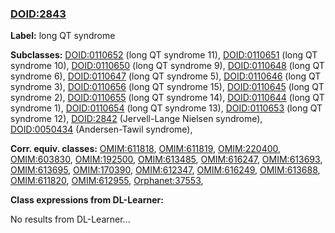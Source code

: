 
### [DOID:2843](http://purl.obolibrary.org/obo/DOID_2843)
**Label:** long QT syndrome

**Subclasses:** [DOID:0110652](http://purl.obolibrary.org/obo/DOID_0110652) (long QT syndrome 11), [DOID:0110651](http://purl.obolibrary.org/obo/DOID_0110651) (long QT syndrome 10), [DOID:0110650](http://purl.obolibrary.org/obo/DOID_0110650) (long QT syndrome 9), [DOID:0110648](http://purl.obolibrary.org/obo/DOID_0110648) (long QT syndrome 6), [DOID:0110647](http://purl.obolibrary.org/obo/DOID_0110647) (long QT syndrome 5), [DOID:0110646](http://purl.obolibrary.org/obo/DOID_0110646) (long QT syndrome 3), [DOID:0110656](http://purl.obolibrary.org/obo/DOID_0110656) (long QT syndrome 15), [DOID:0110645](http://purl.obolibrary.org/obo/DOID_0110645) (long QT syndrome 2), [DOID:0110655](http://purl.obolibrary.org/obo/DOID_0110655) (long QT syndrome 14), [DOID:0110644](http://purl.obolibrary.org/obo/DOID_0110644) (long QT syndrome 1), [DOID:0110654](http://purl.obolibrary.org/obo/DOID_0110654) (long QT syndrome 13), [DOID:0110653](http://purl.obolibrary.org/obo/DOID_0110653) (long QT syndrome 12), [DOID:2842](http://purl.obolibrary.org/obo/DOID_2842) (Jervell-Lange Nielsen syndrome), [DOID:0050434](http://purl.obolibrary.org/obo/DOID_0050434) (Andersen-Tawil syndrome), 

**Corr. equiv. classes:** [OMIM:611818](http://purl.obolibrary.org/obo/OMIM_611818), [OMIM:611819](http://purl.obolibrary.org/obo/OMIM_611819), [OMIM:220400](http://purl.obolibrary.org/obo/OMIM_220400), [OMIM:603830](http://purl.obolibrary.org/obo/OMIM_603830), [OMIM:192500](http://purl.obolibrary.org/obo/OMIM_192500), [OMIM:613485](http://purl.obolibrary.org/obo/OMIM_613485), [OMIM:616247](http://purl.obolibrary.org/obo/OMIM_616247), [OMIM:613693](http://purl.obolibrary.org/obo/OMIM_613693), [OMIM:613695](http://purl.obolibrary.org/obo/OMIM_613695), [OMIM:170390](http://purl.obolibrary.org/obo/OMIM_170390), [OMIM:612347](http://purl.obolibrary.org/obo/OMIM_612347), [OMIM:616249](http://purl.obolibrary.org/obo/OMIM_616249), [OMIM:613688](http://purl.obolibrary.org/obo/OMIM_613688), [OMIM:611820](http://purl.obolibrary.org/obo/OMIM_611820), [OMIM:612955](http://purl.obolibrary.org/obo/OMIM_612955), [Orphanet:37553](http://www.orpha.net/ORDO/Orphanet_37553), 

**Class expressions from DL-Learner:**

No results from DL-Learner...



